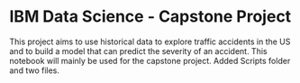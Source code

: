# IBM Data Science - Capstone Project
This project aims to use historical data to explore traffic accidents in the US and to build a model that can predict the severity of an accident. This notebook will mainly be used for the capstone project.
Added Scripts folder and two files.